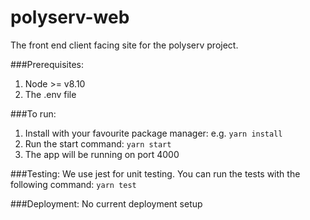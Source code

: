 # polyserv-web

The front end client facing site for the polyserv project.

###Prerequisites:

1. Node >= v8.10
2. The .env file

###To run:

1. Install with your favourite package manager: e.g. `yarn install`
2. Run the start command: `yarn start`
3. The app will be running on port 4000

###Testing:
We use jest for unit testing. You can run the tests with the following command: `yarn test`

###Deployment:
No current deployment setup
